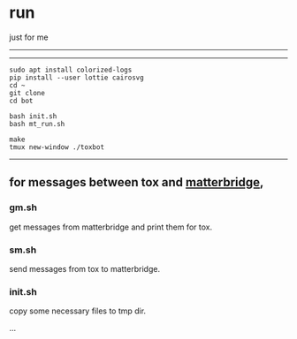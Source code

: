 # run
just for me

----
----

```
sudo apt install colorized-logs
pip install --user lottie cairosvg
cd ~
git clone
cd bot

bash init.sh
bash mt_run.sh

make
tmux new-window ./toxbot

```

----

## for messages between tox and [matterbridge](https://github.com/42wim/matterbridge/wiki/Api),

### gm.sh
get messages from matterbridge and print them for tox.


### sm.sh
send messages from tox to matterbridge.


### init.sh
copy some necessary files to tmp dir.


...
